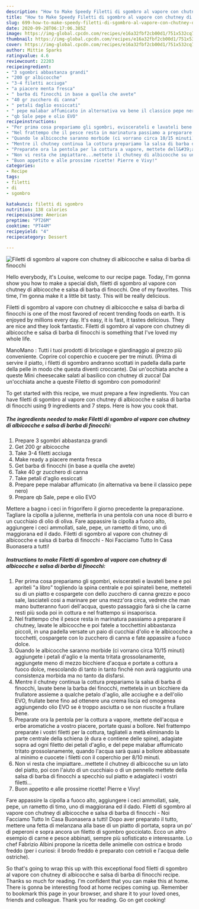 ```yaml
---
description: "How to Make Speedy Filetti di sgombro al vapore con chutney di albicocche e salsa di barba di finocchi"
title: "How to Make Speedy Filetti di sgombro al vapore con chutney di albicocche e salsa di barba di finocchi"
slug: 699-how-to-make-speedy-filetti-di-sgombro-al-vapore-con-chutney-di-albicocche-e-salsa-di-barba-di-finocchi
date: 2020-09-28T06:17:06.385Z
image: https://img-global.cpcdn.com/recipes/e16a32fbf2cb00d1/751x532cq70/filetti-di-sgombro-al-vapore-con-chutney-di-albicocche-e-salsa-di-barba-di-finocchi-recipe-main-photo.jpg
thumbnail: https://img-global.cpcdn.com/recipes/e16a32fbf2cb00d1/751x532cq70/filetti-di-sgombro-al-vapore-con-chutney-di-albicocche-e-salsa-di-barba-di-finocchi-recipe-main-photo.jpg
cover: https://img-global.cpcdn.com/recipes/e16a32fbf2cb00d1/751x532cq70/filetti-di-sgombro-al-vapore-con-chutney-di-albicocche-e-salsa-di-barba-di-finocchi-recipe-main-photo.jpg
author: Mittie Sparks
ratingvalue: 4.6
reviewcount: 22203
recipeingredient:
- "3 sgombri abbastanza grandi"
- "200 gr albicocche"
- "3-4 filetti acciuga"
- "a piacere menta fresca"
- " barba di finocchi in base a quella che avete"
- "40 gr zucchero di canna"
- " petali daglio essiccati"
- " pepe malabar affumicato in alternativa va bene il classico pepe nero"
- "qb Sale pepe e olio EVO"
recipeinstructions:
- "Per prima cosa prepariamo gli sgombri, eviscerateli e lavateli bene e poi apriteli &#34;a libro&#34; togliendo la spina centrale e poi spinateli bene, metteteli su di un piatto e cospargete con dello zucchero di canna grezzo e poco sale, lasciateli cosi a marinare per una mezz&#39;ora circa, vedrete che man mano butteranno fuori dell&#39;acqua, questo passaggio farà si che la carne resti più soda poi in cottura e nel frattempo si insaporisca."
- "Nel frattempo che il pesce resta in marinatura passiamo a preparare il chutney, lavate le albicocche e poi fatele a tocchettini abbastanza piccoli, in una padella versate un paio di cucchiai d&#39;olio e le albicocche a tocchetti, cospargete con lo zucchero di canna e fate appassire a fuoco dolce."
- "Quando le albicocche saranno morbide (ci vorrano circa 10/15 minuti) aggiungete i petali d&#39;aglio e la menta tritata grossolanamente, aggiungete meno di mezzo bicchiere d&#39;acqua e portate a cottura a fuoco dolce, mescolando di tanto in tanto finchè non avrà raggiunto una consistenza morbida ma no tanto da disfarsi."
- "Mentre il chutney continua la cottura prepariamo la salsa di barba di finocchi, lavate bene la barba dei finocchi, mettetela in un bicchiere da frullatore assieme a qualche petalo d&#39;aglio, alle acciughe e a dell&#39;olio EVO, frullate bene fino ad ottenere una crema liscia ed omogenea aggiungendo olio EVO se è troppo asciutta o se non riuscite a frullare bene."
- "Preparate ora la pentola per la cottura a vapore, mettete dell&#39;acqua e erbe aromatiche a vostro piacere, portate quasi a bollore. Nel frattempo preparate i vostri filetti per la cottura, tagliateli a metà eliminando la parte centrale della schiena (è dura e contiene delle spine), adagiate sopra ad ogni filetto dei petali d&#39;aglio, e del pepe malabar affumicato tritato grossolanamente, quando l&#39;acqua sarà quasi a bollore abbassate al minimo e cuocete i filetti con il coperchio per 8/10 minuti."
- "Non vi resta che impiattare...mettete il chutney di albicocche su un lato del piatto, poi con l&#39;aiuto di un cucchiaio o di un pennello mettete della salsa di barba di finocchi a specchio sul piatto e adagiateci i vostri filetti..."
- "Buon appetito e alle prossime ricette! Pierre e Vivy!"
categories:
- Recipe
tags:
- filetti
- di
- sgombro

katakunci: filetti di sgombro 
nutrition: 138 calories
recipecuisine: American
preptime: "PT26M"
cooktime: "PT44M"
recipeyield: "4"
recipecategory: Dessert

---
```



![Filetti di sgombro al vapore con chutney di albicocche e salsa di barba di finocchi](https://img-global.cpcdn.com/recipes/e16a32fbf2cb00d1/751x532cq70/filetti-di-sgombro-al-vapore-con-chutney-di-albicocche-e-salsa-di-barba-di-finocchi-recipe-main-photo.jpg)

Hello everybody, it's Louise, welcome to our recipe page. Today, I'm gonna show you how to make a special dish, filetti di sgombro al vapore con chutney di albicocche e salsa di barba di finocchi. One of my favorites. This time, I'm gonna make it a little bit tasty. This will be really delicious.

Filetti di sgombro al vapore con chutney di albicocche e salsa di barba di finocchi is one of the most favored of recent trending foods on earth. It is enjoyed by millions every day. It's easy, it is fast, it tastes delicious. They are nice and they look fantastic. Filetti di sgombro al vapore con chutney di albicocche e salsa di barba di finocchi is something that I've loved my whole life.

ManoMano : Tutti i tuoi prodotti di bricolage e giardinaggio al prezzo più conveniente. Coprire col coperchio e cuocere per tre minuti. (Prima di servire il piatto, i filetti di sgombro andranno scottati in padella dalla parte della pelle in modo che questa diventi croccante). Dai un&#39;occhiata anche a queste Mini cheesecake salati al basilico con chutney di zucca! Dai un&#39;occhiata anche a queste Filetto di sgombro con pomodorini!


To get started with this recipe, we must prepare a few ingredients. You can have filetti di sgombro al vapore con chutney di albicocche e salsa di barba di finocchi using 9 ingredients and 7 steps. Here is how you cook that.

<!--inarticleads1-->

##### The ingredients needed to make Filetti di sgombro al vapore con chutney di albicocche e salsa di barba di finocchi:

1. Prepare 3 sgombri abbastanza grandi
1. Get 200 gr albicocche
1. Take 3-4 filetti acciuga
1. Make ready a piacere menta fresca
1. Get  barba di finocchi (in base a quella che avete)
1. Take 40 gr zucchero di canna
1. Take  petali d&#39;aglio essiccati
1. Prepare  pepe malabar affumicato (in alternativa va bene il classico pepe nero)
1. Prepare qb Sale, pepe e olio EVO


Mettere a bagno i ceci in frigorifero il giorno precedente la preparazione. Tagliare la cipolla a julienne, metterla in una pentola con una noce di burro e un cucchiaio di olio di oliva. Fare appassire la cipolla a fuoco alto, aggiungere i ceci ammollati, sale, pepe, un rametto di timo, uno di maggiorana ed il dado. Filetti di sgombro al vapore con chutney di albicocche e salsa di barba di finocchi - Noi Facciamo Tutto In Casa Buonasera a tutti! 

<!--inarticleads2-->

##### Instructions to make Filetti di sgombro al vapore con chutney di albicocche e salsa di barba di finocchi:

1. Per prima cosa prepariamo gli sgombri, eviscerateli e lavateli bene e poi apriteli &#34;a libro&#34; togliendo la spina centrale e poi spinateli bene, metteteli su di un piatto e cospargete con dello zucchero di canna grezzo e poco sale, lasciateli cosi a marinare per una mezz&#39;ora circa, vedrete che man mano butteranno fuori dell&#39;acqua, questo passaggio farà si che la carne resti più soda poi in cottura e nel frattempo si insaporisca.
1. Nel frattempo che il pesce resta in marinatura passiamo a preparare il chutney, lavate le albicocche e poi fatele a tocchettini abbastanza piccoli, in una padella versate un paio di cucchiai d&#39;olio e le albicocche a tocchetti, cospargete con lo zucchero di canna e fate appassire a fuoco dolce.
1. Quando le albicocche saranno morbide (ci vorrano circa 10/15 minuti) aggiungete i petali d&#39;aglio e la menta tritata grossolanamente, aggiungete meno di mezzo bicchiere d&#39;acqua e portate a cottura a fuoco dolce, mescolando di tanto in tanto finchè non avrà raggiunto una consistenza morbida ma no tanto da disfarsi.
1. Mentre il chutney continua la cottura prepariamo la salsa di barba di finocchi, lavate bene la barba dei finocchi, mettetela in un bicchiere da frullatore assieme a qualche petalo d&#39;aglio, alle acciughe e a dell&#39;olio EVO, frullate bene fino ad ottenere una crema liscia ed omogenea aggiungendo olio EVO se è troppo asciutta o se non riuscite a frullare bene.
1. Preparate ora la pentola per la cottura a vapore, mettete dell&#39;acqua e erbe aromatiche a vostro piacere, portate quasi a bollore. Nel frattempo preparate i vostri filetti per la cottura, tagliateli a metà eliminando la parte centrale della schiena (è dura e contiene delle spine), adagiate sopra ad ogni filetto dei petali d&#39;aglio, e del pepe malabar affumicato tritato grossolanamente, quando l&#39;acqua sarà quasi a bollore abbassate al minimo e cuocete i filetti con il coperchio per 8/10 minuti.
1. Non vi resta che impiattare...mettete il chutney di albicocche su un lato del piatto, poi con l&#39;aiuto di un cucchiaio o di un pennello mettete della salsa di barba di finocchi a specchio sul piatto e adagiateci i vostri filetti...
1. Buon appetito e alle prossime ricette! Pierre e Vivy!


Fare appassire la cipolla a fuoco alto, aggiungere i ceci ammollati, sale, pepe, un rametto di timo, uno di maggiorana ed il dado. Filetti di sgombro al vapore con chutney di albicocche e salsa di barba di finocchi - Noi Facciamo Tutto In Casa Buonasera a tutti! Dopo aver preparato il tutto, mettere una fetta di melanzana alla base di un piatto di portata, sopra un po&#39; di peperoni e sopra ancora un filetto di sgombro gocciolato. Ecco un altro esempio di carne e pesce abbinati, sempre più sofisticato e interessante. Lo chef Fabrizio Albini propone la ricetta delle animelle con ostrica e brodo freddo (per i curiosi: il brodo freddo è preparato con cetrioli e l&#39;acqua delle ostriche). 

So that's going to wrap this up with this exceptional food filetti di sgombro al vapore con chutney di albicocche e salsa di barba di finocchi recipe. Thanks so much for reading. I'm confident that you can make this at home. There is gonna be interesting food at home recipes coming up. Remember to bookmark this page in your browser, and share it to your loved ones, friends and colleague. Thank you for reading. Go on get cooking!

